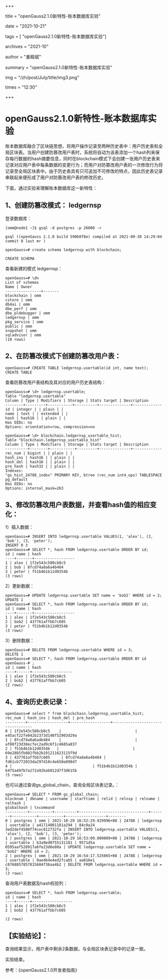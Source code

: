 +++

title =  "openGauss2.1.0新特性-账本数据库实验" 

date = "2021-10-21" 

tags = [ "openGauss2.1.0新特性-账本数据库实验"] 

archives = "2021-10" 

author = "姜殿斌" 

summary = "openGauss2.1.0新特性-账本数据库实验"

img = "/zh/post/July/title/img3.png" 

times = "12:30"

+++

# openGauss2.1.0新特性-账本数据库实验<a name="ZH-CN_TOPIC_0000001219416147"></a>



账本数据库融合了区块链思想，将用户操作记录至两种历史表中：用户历史表和全局区块表。当用户创建防篡改用户表时，系统将自动为该表添加一个hash列来保存每行数据的hash摘要信息，同时在blockchain模式下会创建一张用户历史表来记录对应用户表中每条数据的变更行为；而用户对防篡改用户表的一次修改行为将记录至全局区块表中。由于历史表具有只可追加不可修改的特点，因此历史表记录串联起来便形成了用户对防篡改用户表的修改历史。

下面，通过实验来理解账本数据库这一新特性：

## 1、创建防篡改模式： ledgernsp<a name="section12757256247"></a>

登录数据库：

```
[omm@node1 ~]$ gsql -d postgres -p 26000 -r

gsql ((openGauss 2.1.0 build 590b0f8e) compiled at 2021-09-30 14:29:04 commit 0 last mr )

openGauss=# create schema ledgernsp with blockchain;

CREATE SCHEMA
```

查看新建的模式 ledgernsp：

```
openGauss=# \dn
List of schemas
Name | Owner
----------------+-------
blockchain | omm
cstore | omm
db4ai | omm
dbe_perf | omm
dbe_pldebugger | omm
ledgernsp | omm
pkg_service | omm
public | omm
snapshot | omm
sqladvisor | omm
(10 rows)
```

## 2、在防篡改模式下创建防篡改用户表：<a name="section1369311372518"></a>

```
openGauss=# CREATE TABLE ledgernsp.usertable(id int, name text);
CREATE TABLE
```

查看防篡改用户表结构及其对应的用户历史表结构：

```
openGauss=# \d+ ledgernsp.usertable;
Table "ledgernsp.usertable"
Column | Type | Modifiers | Storage | Stats target | Description
--------+---------+-----------+----------+--------------+-------------
id | integer | | plain | |
name | text | | extended | |
hash | hash16 | | plain | |
Has OIDs: no
Options: orientation=row, compression=no

openGauss=# \d+ blockchain.ledgernsp_usertable_hist;
Table "blockchain.ledgernsp_usertable_hist"
Column | Type | Modifiers | Storage | Stats target | Description
----------+--------+-----------+---------+--------------+-------------
rec_num | bigint | | plain | |
hash_ins | hash16 | | plain | |
hash_del | hash16 | | plain | |
pre_hash | hash32 | | plain | |
Indexes:
"gs_hist_24788_index" PRIMARY KEY, btree (rec_num int4_ops) TABLESPACE pg_default
Has OIDs: no
Options: internal_mask=263
```

## 3、修改防篡改用户表数据，并查看hash值的相应变化：<a name="section03051040152517"></a>

1）插入数据：

```
openGauss=# INSERT INTO ledgernsp.usertable VALUES(1, 'alex'), (2, 'bob'), (3, 'peter');
INSERT 0 3
openGauss=# SELECT *, hash FROM ledgernsp.usertable ORDER BY id;
id | name | hash
----+-------+------------------
1 | alex | 1f2e543c580cb8c5
2 | bob | 8fcd74a8a6a4b484
3 | peter | f51b4b1b12d0354b
(3 rows)
```

2）更新数据：

```
openGauss=# UPDATE ledgernsp.usertable SET name = 'bob2' WHERE id = 2;
UPDATE 1
openGauss=# SELECT *, hash FROM ledgernsp.usertable ORDER BY id;
id | name | hash
----+-------+------------------
1 | alex | 1f2e543c580cb8c5
2 | bob2 | 437761affbb7c605
3 | peter | f51b4b1b12d0354b
(3 rows)
```

3）删除数据：

```
openGauss=# DELETE FROM ledgernsp.usertable WHERE id = 3;
DELETE 1
openGauss=# SELECT *, hash FROM ledgernsp.usertable ORDER BY id
openGauss-# ;
id | name | hash
----+------+------------------
1 | alex | 1f2e543c580cb8c5
2 | bob2 | 437761affbb7c605
(2 rows)
```

## 4、查询历史表记录：<a name="section1650149172619"></a>

```
openGauss=# select * from blockchain.ledgernsp_usertable_hist;
rec_num | hash_ins | hash_del | pre_hash
---------+------------------+------------------+----------------------------------
0 | 1f2e543c580cb8c5    |                                 | e45acf22fe042b2373d148f52903d29a
1 | 8fcd74a8a6a4b484    |                                 | af08f23d38ecfec2ad9c6f1c4685a837
2 | f51b4b1b12d0354b   |                                 | 69e2885fb802fbb2b191211623115f9d
3 | 437761affbb7c605     | 8fcd74a8a6a4b484 | fd61cb772033da297d10c4e658e898d7
4 |                                    | f51b4b1b12d0354b | 6475a497b7a272a92bab012d7f3d615b
(5 rows)
```

也可以通过查询gs\_global\_chain，查询全局区块表记录。：

```
openGauss=# SELECT * FROM gs_global_chain;
blocknum | dbname | username | starttime | relid | relnsp | relname | relhash |
globalhash | txcommand
----------+----------+----------+-------------------------------+-------+-----------+-----------+------------------+--------
0 | postgres | omm | 2021-10-29 16:52:29.929996+08 | 24788 | ledgernsp | usertable | a41714001181a294 | 84c0a24
3ed2def4580f74cec812732fa | INSERT INTO ledgernsp.usertable VALUES(1, 'alex'), (2, 'bob'), (3, 'peter');
1 | postgres | omm | 2021-10-29 16:53:09.009009+08 | 24788 | ledgernsp | usertable | b3a9ed0755131181 | 9571d5a
0595aaf528917a6fe23d6e80a | UPDATE ledgernsp.usertable SET name = 'bob2' WHERE id = 2;
2 | postgres | omm | 2021-10-29 16:54:17.525065+08 | 24788 | ledgernsp | usertable | 0ae4b4e4ed2fcab5 | aa016e1
c8768857857815684f36aa4b2 | DELETE FROM ledgernsp.usertable WHERE id = 3;
(3 rows)
```

查询用户表数据及hash校验列：

```
openGauss=# SELECT *, hash FROM ledgernsp.usertable;
id | name | hash
----+------+------------------
1 | alex | 1f2e543c580cb8c5
2 | bob2 | 437761affbb7c605

(2 rows)
```

## 【实验结论】：<a name="section1195612537277"></a>

查询结果显示，用户表中剩余2条数据，与全局区块表记录中的记录一致。

实验结束。

参考：《openGauss2.1.0开发者指南》

